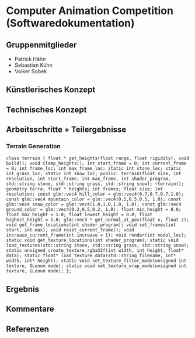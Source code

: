 # Computer Animation Competition (Softwaredokumentation)

## Gruppenmitglieder

- Patrick Hähn
- Sebastian Kühn
- Volker Sobek

## Künstlerisches Konzept

## Technisches Konzept

## Arbeitsschritte + Teilergebnisse

### Terrain Generation

`
class terrain
{
	float * get_heights(float range, float rigidity);
	void build();
	void clamp_heights();
	int start_frame = 0;
	int current_frame = 0;
	int frame_loc;
	int max_frame_loc;
	static int stone_loc;
	static int grass_loc;
	static int snow_loc;
public:
	terrain(float size, int resolution, int start_frame, int max_frame, int shader_program, std::string stone, std::string grass, std::string snow);
	~terrain();
	geometry terra;
	float * heights;
	int frames;
	float size;
	int resolution;
	const glm::vec4 hill_color = glm::vec4(0.7,0.7,0.7,1.0);
	const glm::vec4 mountain_color = glm::vec4(0.5,0.5,0.5, 1.0);
	const glm::vec4 snow_color = glm::vec4(1.0,1.0,1.0, 1.0);
	const glm::vec4 ground_color = glm::vec4(0.2,0.5,0.2, 1.0);
	float min_height = 0.0;
	float max_height = 1.0;
	float lowest_height = 0.0;
	float highest_height = 1.0;
	glm::vec3 * get_normal_at_pos(float x, float z);
	void get_frame_locations(int shader_program);
	void set_frames(int start, int max);
	void reset_current_frame();
	void increase_current_frame(int increase = 1);
	void render(int model_loc);
	static void get_texture_locations(int shader_program);
	static void load_textures(std::string stone, std::string grass, std::string snow);
	static unsigned create_texture_rgba32f(int width, int height, float* data);
	static float* load_texture_data(std::string filename, int* width, int* height);
	static void set_texture_filter_mode(unsigned int texture, GLenum mode);
	static void set_texture_wrap_mode(unsigned int texture, GLenum mode);
};
`


## Ergebnis

## Kommentare

## Referenzen